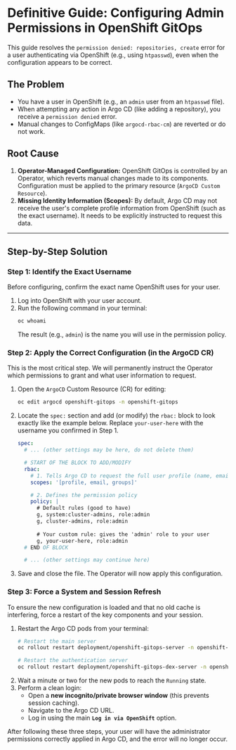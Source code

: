 # Definitive Guide: Configuring Admin Permissions in OpenShift GitOps

This guide resolves the `permission denied: repositories, create` error for a user authenticating via OpenShift (e.g., using `htpasswd`), even when the configuration appears to be correct.

## The Problem

* You have a user in OpenShift (e.g., an `admin` user from an `htpasswd` file).
* When attempting any action in Argo CD (like adding a repository), you receive a `permission denied` error.
* Manual changes to ConfigMaps (like `argocd-rbac-cm`) are reverted or do not work.

## Root Cause

1.  **Operator-Managed Configuration:** OpenShift GitOps is controlled by an Operator, which reverts manual changes made to its components. Configuration must be applied to the primary resource (`ArgoCD Custom Resource`).
2.  **Missing Identity Information (Scopes):** By default, Argo CD may not receive the user's complete profile information from OpenShift (such as the exact username). It needs to be explicitly instructed to request this data.

---

## Step-by-Step Solution

### Step 1: Identify the Exact Username

Before configuring, confirm the exact name OpenShift uses for your user.

1.  Log into OpenShift with your user account.
2.  Run the following command in your terminal:
    ```bash
    oc whoami
    ```
    The result (e.g., `admin`) is the name you will use in the permission policy.

### Step 2: Apply the Correct Configuration (in the ArgoCD CR)

This is the most critical step. We will permanently instruct the Operator which permissions to grant and what user information to request.

1.  Open the `ArgoCD` Custom Resource (CR) for editing:
    ```bash
    oc edit argocd openshift-gitops -n openshift-gitops
    ```

2.  Locate the `spec:` section and add (or modify) the `rbac:` block to look exactly like the example below. Replace `your-user-here` with the username you confirmed in Step 1.
    ```yaml
    spec:
      # ... (other settings may be here, do not delete them)

      # START OF THE BLOCK TO ADD/MODIFY
      rbac:
        # 1. Tells Argo CD to request the full user profile (name, email, groups)
        scopes: '[profile, email, groups]'

        # 2. Defines the permission policy
        policy: |
          # Default rules (good to have)
          g, system:cluster-admins, role:admin
          g, cluster-admins, role:admin
          
          # Your custom rule: gives the 'admin' role to your user
          g, your-user-here, role:admin
      # END OF BLOCK

      # ... (other settings may continue here)
    ```
3.  Save and close the file. The Operator will now apply this configuration.

### Step 3: Force a System and Session Refresh

To ensure the new configuration is loaded and that no old cache is interfering, force a restart of the key components and your session.

1.  Restart the Argo CD pods from your terminal:
    ```bash
    # Restart the main server
    oc rollout restart deployment/openshift-gitops-server -n openshift-gitops
    
    # Restart the authentication server
    oc rollout restart deployment/openshift-gitops-dex-server -n openshift-gitops
    ```
2.  Wait a minute or two for the new pods to reach the `Running` state.
3.  Perform a clean login:
    * Open a **new incognito/private browser window** (this prevents session caching).
    * Navigate to the Argo CD URL.
    * Log in using the main **`Log in via OpenShift`** option.

After following these three steps, your user will have the administrator permissions correctly applied in Argo CD, and the error will no longer occur.